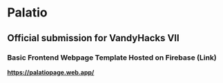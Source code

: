 # Palatio
## Official submission for VandyHacks VII 
### Basic Frontend Webpage Template Hosted on Firebase (Link)
**https://palatiopage.web.app/**
